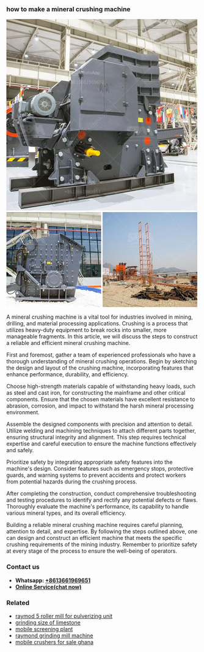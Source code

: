 <h3>how to make a mineral crushing machine</h3><img src='1704856628.jpg' alt=''><p>A mineral crushing machine is a vital tool for industries involved in mining, drilling, and material processing applications. Crushing is a process that utilizes heavy-duty equipment to break rocks into smaller, more manageable fragments. In this article, we will discuss the steps to construct a reliable and efficient mineral crushing machine.</p><p>First and foremost, gather a team of experienced professionals who have a thorough understanding of mineral crushing operations. Begin by sketching the design and layout of the crushing machine, incorporating features that enhance performance, durability, and efficiency.</p><p>Choose high-strength materials capable of withstanding heavy loads, such as steel and cast iron, for constructing the mainframe and other critical components. Ensure that the chosen materials have excellent resistance to abrasion, corrosion, and impact to withstand the harsh mineral processing environment.</p><p>Assemble the designed components with precision and attention to detail. Utilize welding and machining techniques to attach different parts together, ensuring structural integrity and alignment. This step requires technical expertise and careful execution to ensure the machine functions effectively and safely.</p><p>Prioritize safety by integrating appropriate safety features into the machine's design. Consider features such as emergency stops, protective guards, and warning systems to prevent accidents and protect workers from potential hazards during the crushing process.</p><p>After completing the construction, conduct comprehensive troubleshooting and testing procedures to identify and rectify any potential defects or flaws. Thoroughly evaluate the machine's performance, its capability to handle various mineral types, and its overall efficiency.</p><p>Building a reliable mineral crushing machine requires careful planning, attention to detail, and expertise. By following the steps outlined above, one can design and construct an efficient machine that meets the specific crushing requirements of the mining industry. Remember to prioritize safety at every stage of the process to ensure the well-being of operators.</p><h3>Contact us</h3><ul><li><strong>Whatsapp:&nbsp;<a href="https://wa.me/8613661969651">+8613661969651</a></strong></li><li><a href="https://swt.shibang-china.com/?git&amp;zhl&amp;how to make a mineral crushing machine"><strong>Online Service(chat now)</strong></a></li></ul><h3>Related</h3><ul><li><a href='raymod 5 roller mill for pulverizing unit.md'>raymod 5 roller mill for pulverizing unit</a></li><li><a href='grinding size of limestone.md'>grinding size of limestone</a></li><li><a href='mobile screening plant.md'>mobile screening plant</a></li><li><a href='raymond grinding mill machine.md'>raymond grinding mill machine</a></li><li><a href='mobile crushers for sale ghana.md'>mobile crushers for sale ghana</a></li></ul>